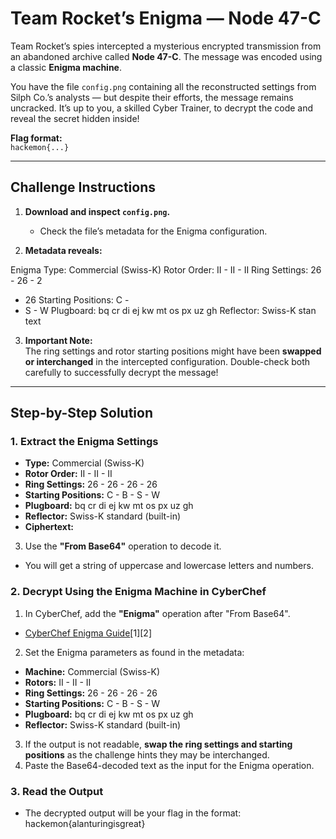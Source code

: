 # Team Rocket’s Enigma — Node 47-C

Team Rocket’s spies intercepted a mysterious encrypted transmission from an abandoned archive called **Node 47-C**. The message was encoded using a classic **Enigma machine**.

You have the file `config.png` containing all the reconstructed settings from Silph Co.’s analysts — but despite their efforts, the message remains uncracked. It’s up to you, a skilled Cyber Trainer, to decrypt the code and reveal the secret hidden inside!

**Flag format:**  
`hackemon{...}`

---

## Challenge Instructions

1. **Download and inspect `config.png`.**  
   - Check the file’s metadata for the Enigma configuration.

2. **Metadata reveals:**

Enigma Type: Commercial (Swiss-K)
Rotor Order: II - II -
II Ring Settings: 26 - 26 - 2
- 26 Starting Positions: C -
- S - W Plugboard: bq cr di ej kw mt
os px uz gh Reflector: Swiss-K stan
text



3. **Important Note:**  
   The ring settings and rotor starting positions might have been **swapped or interchanged** in the intercepted configuration. Double-check both carefully to successfully decrypt the message!

---

## Step-by-Step Solution

### 1. **Extract the Enigma Settings**

- **Type:** Commercial (Swiss-K)
- **Rotor Order:** II - II - II
- **Ring Settings:** 26 - 26 - 26 - 26
- **Starting Positions:** C - B - S - W
- **Plugboard:** bq cr di ej kw mt os px uz gh
- **Reflector:** Swiss-K standard (built-in)
- **Ciphertext:**  


3. Use the **"From Base64"** operation to decode it.  
- You will get a string of uppercase and lowercase letters and numbers.

### 2. Decrypt Using the Enigma Machine in CyberChef

1. In CyberChef, add the **"Enigma"** operation after "From Base64".  
- [CyberChef Enigma Guide](https://github.com/gchq/CyberChef/wiki/Enigma,-the-Bombe,-and-Typex)[1][2]
2. Set the Enigma parameters as found in the metadata:
- **Machine:** Commercial (Swiss-K)
- **Rotors:** II - II - II
- **Ring Settings:** 26 - 26 - 26 - 26
- **Starting Positions:** C - B - S - W
- **Plugboard:** bq cr di ej kw mt os px uz gh
- **Reflector:** Swiss-K standard (built-in)
3. If the output is not readable, **swap the ring settings and starting positions** as the challenge hints they may be interchanged.
4. Paste the Base64-decoded text as the input for the Enigma operation.

### 3. Read the Output

- The decrypted output will be your flag in the format:
hackemon{alanturingisgreat}
